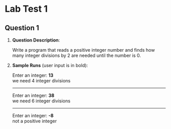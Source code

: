# Lab Test 1

## Question 1

1. **Question Description**:

    Write a program that reads a positive integer number and finds how many integer divisions by 2 are needed until the number is 0.

2. **Sample Runs** (user input is in bold):

    Enter an integer: **13**<br>
    we need 4 integer divisions

    ---
    Enter an integer: **38**<br>
    we need 6 integer divisions

    ---
    Enter an integer: **-8**<br>
    not a positive integer
